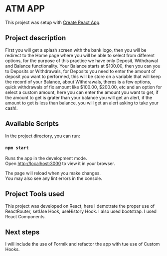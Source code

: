 # ATM APP

This project was setup with [Create React App](https://github.com/facebook/create-react-app).

## Project description
First you will get a splash screen with the bank logo, then you will be redirect to the Home page where you will be able to select from different options, for the purpose of this practice we have only Deposit, Withdrawal and Balance functionality.
Your Balance starts at $100.00, then you can you to Deposits or Withdrawals, for Deposits you need to enter the amount of deposit you want to performed, this will be store on a variable that will keep the record of your Balance, about Withdrawals, theres is a few options, quick withdrawals of fix amount like $100.00, $200.00, etc and an option for select a custom amount, here you can enter the amount you want to get, if the amount to get is grater than your balance you will get an alert, if the amount to get is less than balance, you will get an alert asking to take your cash!.

## Available Scripts

In the project directory, you can run:

### `npm start`

Runs the app in the development mode.\
Open [http://localhost:3000](http://localhost:3000) to view it in your browser.

The page will reload when you make changes.\
You may also see any lint errors in the console.

## Project Tools used

This project was developed on React, here I demotrate the proper use of ReactRouter, setUse Hook, useHistory Hook.
I also used bootstrap. I used React Components.

## Next steps

I will include the use of Formik and refactor the app with tue use of Custom Hooks.
